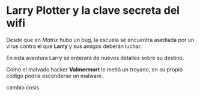 # Larry Plotter y la clave secreta del wifi

Desde que en *Matrix* hubo un bug, la escuela se encuentra asediada por un virus contra el que **Larry** y sus amigos deberán luchar.

En esta aventura Larry se enterará de nuevos detalles sobre su destino.

Como el malvado hacker **Valmermort** le metió un troyano, en su propio código podría esconderse un malware. 

cambio cosis